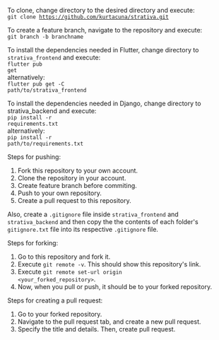 To clone, change directory to the desired directory and execute:<br>
    <code>git clone https://github.com/kurtacuna/strativa.git</code>

To create a feature branch, navigate to the repository and execute:<br>
    <code>git branch -b branchname</code>

To install the dependencies needed in Flutter, change directory to <code>strativa_frontend</code> and execute:<br>
    <code>flutter pub get</code><br>
alternatively:<br>
    <code>flutter pub get -C path/to/strativa_frontend</code>

To install the dependencies needed in Django, change directory to strativa_backend and execute:<br>
    <code>pip install -r requirements.txt</code><br>
alternatively:<br>
    <code>pip install -r path/to/requirements.txt</code>


Steps for pushing:
1. Fork this repository to your own account.
2. Clone the repository in your account.
3. Create feature branch before commiting.
4. Push to your own repository.
5. Create a pull request to this repository.

Also, create a <code>.gitignore</code> file inside <code>strativa_frontend</code> and <code>strativa_backend</code> and then copy the the contents of each folder's <code>gitignore.txt</code> file into its respective <code>.gitignore</code> file.

Steps for forking:
1. Go to this repository and fork it.
2. Execute <code>git remote -v</code>. This should show this repository's link.
3. Execute <code>git remote set-url origin <your_forked_repository></code>.
4. Now, when you pull or push, it should be to your forked repository.

Steps for creating a pull request:
1. Go to your forked repository.
2. Navigate to the pull request tab, and create a new pull request.
3. Specify the title and details. Then, create pull request.
